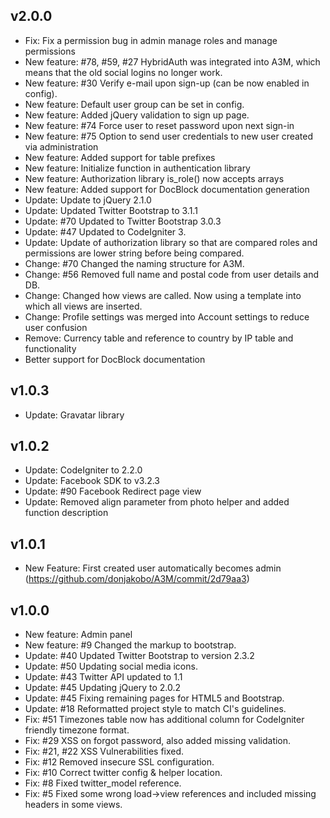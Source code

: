 ## v2.0.0
* Fix: Fix a permission bug in admin manage roles and manage permissions
* New feature: #78, #59, #27 HybridAuth was integrated into A3M, which means that the old social logins no longer work.
* New feature: #30 Verify e-mail upon sign-up (can be now enabled in config).
* New feature: Default user group can be set in config.
* New feature: Added jQuery validation to sign up page.
* New feature: #74 Force user to reset password upon next sign-in
* New feature: #75 Option to send user credentials to new user created via administration
* New feature: Added support for table prefixes
* New feature: Initialize function in authentication library
* New feature: Authorization library is_role() now accepts arrays
* New feature: Added support for DocBlock documentation generation
* Update: Update to jQuery 2.1.0
* Update: Updated Twitter Bootstrap to 3.1.1
* Update: #70 Updated to Twitter Bootstrap 3.0.3
* Update: #47 Updated to CodeIgniter 3.
* Update: Update of authorization library so that are compared roles and permissions are lower string before being compared.
* Change: #70 Changed the naming structure for A3M.
* Change: #56 Removed full name and postal code from user details and DB.
* Change: Changed how views are called. Now using a template into which all views are inserted.
* Change: Profile settings was merged into Account settings to reduce user confusion
* Remove: Currency table and reference to country by IP table and functionality
* Better support for DocBlock documentation

## v1.0.3
* Update: Gravatar library

## v1.0.2
* Update: CodeIgniter to 2.2.0
* Update: Facebook SDK to v3.2.3
* Update: #90 Facebook Redirect page view
* Update: Removed align parameter from photo helper and added function description

## v1.0.1
* New Feature: First created user automatically becomes admin (https://github.com/donjakobo/A3M/commit/2d79aa3)

## v1.0.0
* New feature: Admin panel
* New feature: #9 Changed the markup to bootstrap.
* Update: #40 Updated Twitter Bootstrap to version 2.3.2
* Update: #50 Updating social media icons.
* Update: #43 Twitter API updated to 1.1
* Update: #45 Updating jQuery to 2.0.2
* Update: #45 Fixing remaining pages for HTML5 and Bootstrap.
* Update: #18 Reformatted project style to match CI's guidelines.
* Fix: #51 Timezones table now has additional column for CodeIgniter friendly timezone format.
* Fix: #29 XSS on forgot password, also added missing validation.
* Fix: #21, #22 XSS Vulnerabilities fixed.
* Fix: #12 Removed insecure SSL configuration.
* Fix: #10 Correct twitter config & helper location.
* Fix: #8 Fixed twitter_model reference.
* Fix: #5 Fixed some wrong load->view references and included missing headers in some views.
